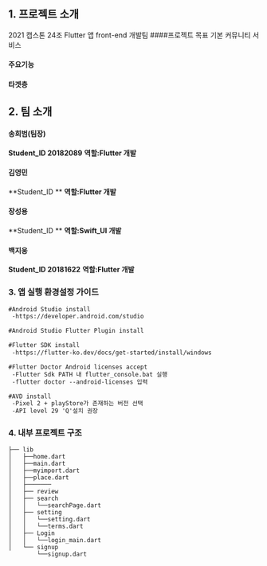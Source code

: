 ## 1. 프로젝트 소개

2021 캡스톤 24조 Flutter 앱 front-end 개발팀 
####프로젝트 목표 
기본 커뮤니티 서비스 

#### 주요기능

#### 타겟층



## 2. 팀 소개

#### **송희범(팀장)**
**Student_ID 20182089**
**역할:Flutter 개발**

#### **김영민**
**Student_ID **
**역할:Flutter 개발**

#### **장성용**
**Student_ID **
**역할:Swift_UI 개발**

#### **백지웅**
**Student_ID 20181622**
**역할:Flutter 개발**

### 3. 앱 실행 환경설정 가이드

  ```markdown
  #Android Studio install
   -https://developer.android.com/studio
  ```

  ```markdown
  #Android Studio Flutter Plugin install
  ```
  
  ```markdown
  #Flutter SDK install
   -https://flutter-ko.dev/docs/get-started/install/windows
  ```
  
  ```markdown
  #Flutter Doctor Android licenses accept
   -Flutter Sdk PATH 내 flutter_console.bat 실행
   -flutter doctor --android-licenses 입력
  ```
  
  ```markdown
  #AVD install
   -Pixel 2 + playStore가 존재하는 버전 선택
   -API level 29 'Q'설치 권장
```

### 4.  내부 프로젝트 구조
```
├── lib
│   ├──home.dart
│   ├──main.dart
│   ├──myimport.dart
│   ├──place.dart
│   ├───────
│   ├── review   
│   ├── search
│   │   └──searchPage.dart
│   ├── setting
│   │   └──setting.dart
│   │   └──terms.dart
│   ├── Login
│   │   └──login_main.dart
│   └── signup
        └──signup.dart
```
